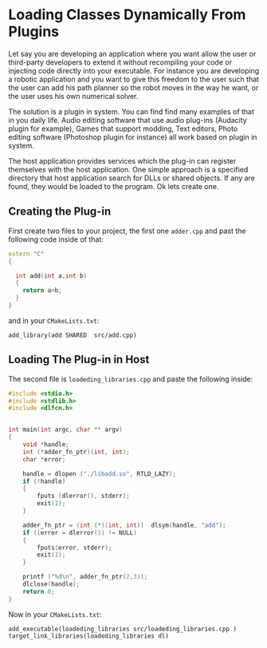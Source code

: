 # Loading Classes Dynamically From Plugins

Let say you are developing an application where you want allow the user or third-party developers to extend it without recompiling your code or injecting code directly into your executable. For instance you are developing a robotic application and you want to give this freedom to the user such that the user can add his path planner so the robot moves in the way he want, or the user uses his own numerical solver.


The solution is a plugin in system. You can find find many examples of that in you daily life. Audio editing software that use audio plug-ins (Audacity plugin for example), Games that support modding, Text editors, Photo editing software (Photoshop plugin for instance) all work based on 
plugin in system.


 The host application provides services which the plug-in can register themselves with the host application. One simple approach is a specified directory that host application search for DLLs or shared objects. If any are found, they would be loaded to the program. Ok lets create one.


## Creating the Plug-in
First create two files to your project, the first one `adder.cpp` and past the following code inside of that:


```cpp
extern "C" 
{

  int add(int a,int b)
  {
	return a+b;
  }
}
```

and in your `CMakeLists.txt`:

```
add_library(add SHARED  src/add.cpp)
```

## Loading The Plug-in in Host

The second file is `loadeding_libraries.cpp` and paste the following inside:


```cpp
#include <stdio.h>
#include <stdlib.h>
#include <dlfcn.h>


int main(int argc, char ** argv)
{
    void *handle;
    int (*adder_fn_ptr)(int, int);
    char *error;

    handle = dlopen ("./libadd.so", RTLD_LAZY);
    if (!handle)
    {
        fputs (dlerror(), stderr);
        exit(1);
    }

    adder_fn_ptr = (int (*)(int, int))  dlsym(handle, "add");
    if ((error = dlerror()) != NULL)
    {
        fputs(error, stderr);
        exit(1);
    }

    printf ("%d\n", adder_fn_ptr(2,3));
    dlclose(handle);
    return 0;
}
```

Now in your `CMakeLists.txt`:
```
add_executable(loadeding_libraries src/loadeding_libraries.cpp )
target_link_libraries(loadeding_libraries dl)
```

